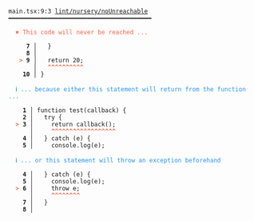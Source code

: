 <pre class="language-text homepage-example"><code class="language-text">
main.tsx:9:3 <a href="/docs/lint/rules/nounreachable/">lint/nursery/noUnreachable</a> ━━━━━━━━━━━━━━━━━━━━━━━━━━━━━━━━━━━━━━━━

<strong><span style="color: Tomato;">  </span></strong><strong><span style="color: Tomato;">✖</span></strong> <span style="color: Tomato;">This code will never be reached ...</span>

     <strong>7 │ </strong>  }
     <strong>8 │ </strong>
   <strong><span style="color: Tomato;">&gt;</span></strong> <strong>9 │ </strong>  return 20;
    <strong>   │ </strong>  <strong><span style="color: Tomato;">^</span></strong><strong><span style="color: Tomato;">^</span></strong><strong><span style="color: Tomato;">^</span></strong><strong><span style="color: Tomato;">^</span></strong><strong><span style="color: Tomato;">^</span></strong><strong><span style="color: Tomato;">^</span></strong><strong><span style="color: Tomato;">^</span></strong><strong><span style="color: Tomato;">^</span></strong><strong><span style="color: Tomato;">^</span></strong><strong><span style="color: Tomato;">^</span></strong>
    <strong>10 │ </strong>}

<strong><span style="color: rgb(38, 148, 255);">  </span></strong><strong><span style="color: rgb(38, 148, 255);">ℹ</span></strong> <span style="color: rgb(38, 148, 255);">... because either this statement will return from the function ...</span>

    <strong>1 │ </strong>function test(callback) {
    <strong>2 │ </strong>  try {
<strong><span style="color: Tomato;">  </span></strong><strong><span style="color: Tomato;">&gt;</span></strong> <strong>3 │ </strong>    return callback();
   <strong>   │ </strong>    <strong><span style="color: Tomato;">^</span></strong><strong><span style="color: Tomato;">^</span></strong><strong><span style="color: Tomato;">^</span></strong><strong><span style="color: Tomato;">^</span></strong><strong><span style="color: Tomato;">^</span></strong><strong><span style="color: Tomato;">^</span></strong><strong><span style="color: Tomato;">^</span></strong><strong><span style="color: Tomato;">^</span></strong><strong><span style="color: Tomato;">^</span></strong><strong><span style="color: Tomato;">^</span></strong><strong><span style="color: Tomato;">^</span></strong><strong><span style="color: Tomato;">^</span></strong><strong><span style="color: Tomato;">^</span></strong><strong><span style="color: Tomato;">^</span></strong><strong><span style="color: Tomato;">^</span></strong><strong><span style="color: Tomato;">^</span></strong><strong><span style="color: Tomato;">^</span></strong><strong><span style="color: Tomato;">^</span></strong>
    <strong>4 │ </strong>  } catch (e) {
    <strong>5 │ </strong>    console.log(e);

<strong><span style="color: rgb(38, 148, 255);">  </span></strong><strong><span style="color: rgb(38, 148, 255);">ℹ</span></strong> <span style="color: rgb(38, 148, 255);">... or this statement will throw an exception beforehand</span>

    <strong>4 │ </strong>  } catch (e) {
    <strong>5 │ </strong>    console.log(e);
<strong><span style="color: Tomato;">  </span></strong><strong><span style="color: Tomato;">&gt;</span></strong> <strong>6 │ </strong>    throw e;
   <strong>   │ </strong>    <strong><span style="color: Tomato;">^</span></strong><strong><span style="color: Tomato;">^</span></strong><strong><span style="color: Tomato;">^</span></strong><strong><span style="color: Tomato;">^</span></strong><strong><span style="color: Tomato;">^</span></strong><strong><span style="color: Tomato;">^</span></strong><strong><span style="color: Tomato;">^</span></strong><strong><span style="color: Tomato;">^</span></strong>
    <strong>7 │ </strong>  }
    <strong>8 │ </strong>
  </code></pre>
